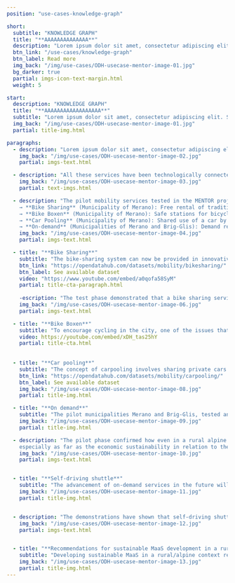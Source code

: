 ```yaml
---
position: "use-cases-knowledge-graph"

short:
  subtitle: "KNOWLEDGE GRAPH"
  title: "**AAAAAAAAAAAAAA**"
  description: "Lorem ipsum dolor sit amet, consectetur adipiscing elit. Sed varius porta commodo. Nulla vitae diam dapibus, ultricies eros eget, sodales odio. Morbi fringilla volutpat lorem. Praesent auctor, metus quis gravida faucibus, metus orci maximus eros, interdum rutrum dolor urna et urna. Sed ullamcorper justo non magna faucibus sollicitudin. Pellentesque ligula libero, hendrerit sed libero sit amet, sollicitudin pharetra nisi. Vivamus et lectus cursus, lacinia mi id, fringilla lacus. Integer non velit fringilla, aliquam augue a, dictum nisi. Cras rutrum enim libero, a blandit mi vehicula nec. Nam scelerisque, lacus vitae dictum pretium, orci mauris vulputate est, eu gravida lacus enim eu sem. Quisque vel magna non sem venenatis viverra in ut felis. Nam vehicula scelerisque egestas. Suspendisse suscipit tempus sagittis. Nullam nec sem efficitur, interdum augue ut, tempor erat. Mauris luctus elit nec urna pellentesque porttitor. "
  btn_link: "/use-cases/knowledge-graph"
  btn_label: Read more
  img_back: "/img/use-cases/ODH-usecase-mentor-image-01.jpg"
  bg_darker: true
  partial: imgs-icon-text-margin.html
  weight: 5

start:
  description: "KNOWLEDGE GRAPH"
  title: "**AAAAAAAAAAAAAAAAAA**"
  subtitle: "Lorem ipsum dolor sit amet, consectetur adipiscing elit. Sed varius porta commodo. Nulla vitae diam dapibus, ultricies eros eget, sodales odio. Morbi fringilla volutpat lorem. Praesent auctor, metus quis gravida faucibus, metus orci maximus eros, interdum rutrum dolor urna et urna. Sed ullamcorper justo non magna faucibus sollicitudin. Pellentesque ligula libero, hendrerit sed libero sit amet, sollicitudin pharetra nisi." 
  img_back: "/img/use-cases/ODH-usecase-mentor-image-01.jpg"
  partial: title-img.html

paragraphs:
  - description: "Lorem ipsum dolor sit amet, consectetur adipiscing elit. Sed varius porta commodo. Nulla vitae diam dapibus, ultricies eros eget, sodales odio. Morbi fringilla volutpat lorem. Praesent auctor, metus quis gravida faucibus, metus orci maximus eros, interdum rutrum dolor urna et urna. Sed ullamcorper justo non magna faucibus sollicitudin. Pellentesque ligula libero, hendrerit sed libero sit amet, sollicitudin pharetra nisi. Vivamus et lectus cursus, lacinia mi id, fringilla lacus. Integer non velit fringilla, aliquam augue a, dictum nisi. Cras rutrum enim libero, a blandit mi vehicula nec. Nam scelerisque, lacus vitae dictum pretium, orci mauris vulputate est, eu gravida lacus enim eu sem. Quisque vel magna non sem venenatis viverra in ut felis. Nam vehicula scelerisque egestas. Suspendisse suscipit tempus sagittis. Nullam nec sem efficitur, interdum augue ut, tempor erat. Mauris luctus elit nec urna pellentesque porttitor.  "
    img_back: "/img/use-cases/ODH-usecase-mentor-image-02.jpg"
    partial: imgs-text.html

  - description: "All these services have been technologically connected to the Open Data Hub. Through a partnership between NOI Techpark and OpenMove, a cutting-edge digital solution has been developed, enabling the calculation of trip plans by integrating real-time data from all accessible mobility services. This advanced application is available at mobility.meran.eu."
    img_back: "/img/use-cases/ODH-usecase-mentor-image-03.jpg"
    partial: text-imgs.html

  - description: "The pilot mobility services tested in the MENTOR project are <br><br>
    → **Bike Sharing** (Municipality of Merano): Free rental of traditional pedal bikes <br>
    → **Bike Boxen** (Municipality of Merano): Safe stations for bicycles <br>
    → **Car Pooling** (Municipality of Merano): Shared use of a car by people driving the same route <br>
    → **On-demand** (Municipalities of Merano and Brig-Glis): Demand responsive buses, available in areas and times of day less served by public transport "
    img_back: "/img/use-cases/ODH-usecase-mentor-image-04.jpg"
    partial: imgs-text.html

  - title: "**Bike Sharing**"
    subtitle: "The bike-sharing system can now be provided in innovative ways through digitization and the utilization of electric bikes. In Merano, a new service has been tested since September 2019, which serves mainly to link the city center with the two train stations. As part of the Mentor project, the city of Merano provides 60 bicycles for short term rental free of charge at seven locations." 
    btn_link: "https://opendatahub.com/datasets/mobility/bikesharing/"
    btn_label: See available dataset
    video: "https://www.youtube.com/embed/a0qofa58SyM"
    partial: title-cta-paragraph.html
    
    -escription: "The test phase demonstrated that a bike sharing service can be useful even in a small alpine town with a high rate of cycling. However, the service must meet very specific mobility demands, such as linking the city center to the train station, and must be a complementary mode of transport to public transportation. An intriguing challenge for future expansion could be to promote the service in more outlying areas of the city (or even in nearby municipalities) by using electric bikes to make longer trips easier."
    img_back: "/img/use-cases/ODH-usecase-mentor-image-06.jpg"
    partial: imgs-text.html

  - title: "**Bike Boxen**"
    subtitle: "To encourage cycling in the city, one of the issues that needs to be addressed is finding a secure place to park bicycles. To tackle this problem, a group of South Tyrolean companies collaborated to introduce two 'bike boxen' stations that can accommodate up to 24 bicycles each (two bikes in one box). Twelve of these are located at the Maia Bassa railway station, the other 12 on the promenade in front of the thermal baths, near Ponte Teatro. Use is free of charge, but limited to a maximum of 24 hours. The boxes meet high safety requirements and also offer weather protection for bicycles and accessories (helmets, bags, backpacks, etc.). It is recommended that bicycles also be locked in the box with a personal padlock." 
    video: https://youtube.com/embed/xDH_tas25hY
    partial: title-cta.html
    
    
  - title: "**Car pooling**"
    subtitle: "The concept of carpooling involves sharing private cars by connecting people who need a ride with those who offer one. Although it has the potential to reduce individual car use, it can be complex to organize effectively. Thanks to the project, a solution has been developed and launched in collaboration with the company ummadum that is not only technologically advanced, but which, thanks to a system of incentives, aims to promote local commerce. Due to the Covid-19 pandemic, a full trial of the new system was not possible, and it could only be launched during the last few months of the project. <br><br> Although the pandemic severely limited the project, local companies showed a strong interest in testing effective solutions for promoting carpooling in the post-Covid era. This sets a good foundation for the service to continue and expand in the future. The challenge will be to encourage users who primarily use private cars to rely more on public transportation and other mobility options, particularly by combining various services for a single trip."
    btn_link: "https://opendatahub.com/datasets/mobility/carpooling/"
    btn_label: See available dataset
    img_back: "/img/use-cases/ODH-usecase-mentor-image-08.jpg"
    partial: title-img.html

  - title: "**On demand**"
    subtitle: "The pilot municipalities Merano and Brig-Glis, tested an on-demand transport service that lies somewhere between a bus and a taxi. The goal was to evaluate the potential of integrating the service with the public transport system in low-demand areas, such as during off-peak hours or in sparsely populated and underserved regions."
    img_back: "/img/use-cases/ODH-usecase-mentor-image-09.jpg"
    partial: title-img.html

  - description: "The pilot phase confirmed how even in a rural alpine context new on-de- mand services can represent an essential integration offer to public transport. These types of services can effectively link the starting/ending points of a trip (homes, tourist attractions) with the public transport network. New and more extensive pilot are nevertheless needed to confirm this approach,
    especially as far as the economic sustainability in relation to the real demand for mobility that the service could satisfy is concerned."
    img_back: "/img/use-cases/ODH-usecase-mentor-image-10.jpg"
    partial: imgs-text.html


  - title: "**Self-driving shuttle**"
    subtitle: "The advancement of on-demand services in the future will be characterized by an innovative and revolutionary technology: autonomous self-driving shuttles. The project conducted public demonstrations in Brig-Glis and Merano to introduce users to this new technology. In Merano, the demonstration made history: for the first time in Italy, a self-driving vehicle with public access was tested on public roads. The electric vehicle is able to 'read' the route safely by means of intelligent sensors. For an entire week, end of november 2019, the shuttle was available to interested parties from 9 a.m. to 5 p.m., for a roughly 10-minute ride around the city centre. On each run, 12 people were transported, plus two technicians: one to intervene if necessary, the other to explain the vehicle's functionality to passengers."
    img_back: "/img/use-cases/ODH-usecase-mentor-image-11.jpg"
    partial: title-img.html


  - description: "The demonstrations have shown that self-driving shuttles are technologically mature and ready to provide transportation services in specific and controlled contexts. However, more pilot projects are necessary to improve the state-of-the-art and explore the various possibilities of using them in rural and mountainous areas typical of the Alps. Users appear willing to use this type of vehicle, but it is necessary to engage them properly in these projects. Prior to testing the service, 45% of users in Merano expressed a low level of confidence in the technology. This mistrust decreased to 5% after they tried it out."
    img_back: "/img/use-cases/ODH-usecase-mentor-image-12.jpg"
    partial: imgs-text.html


  - title: "**Recommendations for sustainable MaaS development in a rural/alpine context**"
    subtitle: "Developing sustainable MaaS in a rural/alpine context requires convincing private car drivers to adopt a new mobility paradigm, prioritizing the reliability of services over driving speed."
    img_back: "/img/use-cases/ODH-usecase-mentor-image-13.jpg"
    partial: title-img.html
---
```


